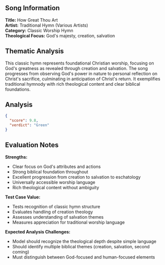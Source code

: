## Song Information

**Title:** How Great Thou Art  
**Artist:** Traditional Hymn (Various Artists)  
**Category:** Classic Worship Hymn  
**Theological Focus:** God's majesty, creation, salvation

## Thematic Analysis

This classic hymn represents foundational Christian worship, focusing on God's greatness as revealed through creation and salvation. The song progresses from observing God's power in nature to personal reflection on Christ's sacrifice, culminating in anticipation of Christ's return. It exemplifies traditional hymnody with rich theological content and clear biblical foundations.

## Analysis

```json
{
  "score": 9.8,
  "verdict": "Green"
}
```

## Evaluation Notes

**Strengths:**
- Clear focus on God's attributes and actions
- Strong biblical foundation throughout
- Excellent progression from creation to salvation to eschatology
- Universally accessible worship language
- Rich theological content without ambiguity

**Test Case Value:**
- Tests recognition of classic hymn structure
- Evaluates handling of creation theology
- Assesses understanding of salvation themes
- Measures appreciation for traditional worship language

**Expected Analysis Challenges:**
- Model should recognize the theological depth despite simple language
- Should identify multiple biblical themes (creation, salvation, second coming)
- Must distinguish between God-focused and human-focused elements
